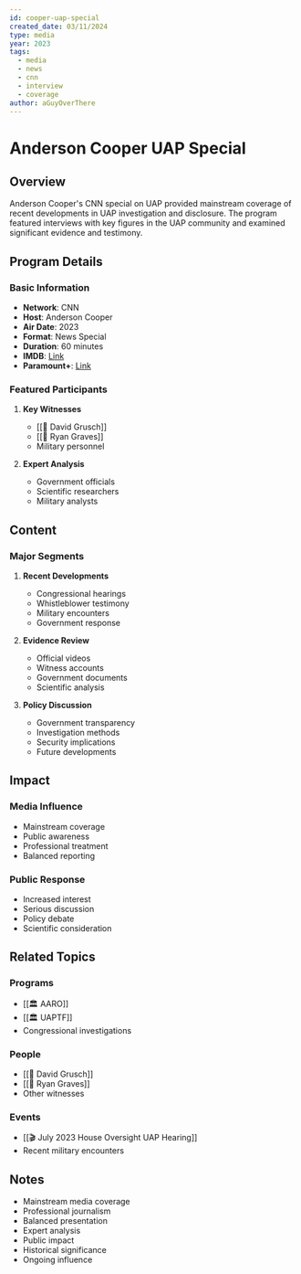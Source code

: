```yaml
---
id: cooper-uap-special
created_date: 03/11/2024
type: media
year: 2023
tags:
  - media
  - news
  - cnn
  - interview
  - coverage
author: aGuyOverThere
---
```


# Anderson Cooper UAP Special

## Overview

Anderson Cooper's CNN special on UAP provided mainstream coverage of recent developments in UAP investigation and disclosure. The program featured interviews with key figures in the UAP community and examined significant evidence and testimony.

## Program Details

### Basic Information
- **Network**: CNN
- **Host**: Anderson Cooper
- **Air Date**: 2023
- **Format**: News Special
- **Duration**: 60 minutes
- **IMDB**: [Link](https://www.imdb.com/title/tt14591092/)
- **Paramount+**: [Link](https://www.paramountplus.com/shows/video/3NpaM0J2jKjWhU8ZdKENWqDhZpSH8wHZ/)

### Featured Participants
1. **Key Witnesses**
   - [[👤 David Grusch]]
   - [[👤 Ryan Graves]]
   - Military personnel

2. **Expert Analysis**
   - Government officials
   - Scientific researchers
   - Military analysts

## Content

### Major Segments
1. **Recent Developments**
   - Congressional hearings
   - Whistleblower testimony
   - Military encounters
   - Government response

2. **Evidence Review**
   - Official videos
   - Witness accounts
   - Government documents
   - Scientific analysis

3. **Policy Discussion**
   - Government transparency
   - Investigation methods
   - Security implications
   - Future developments

## Impact

### Media Influence
- Mainstream coverage
- Public awareness
- Professional treatment
- Balanced reporting

### Public Response
- Increased interest
- Serious discussion
- Policy debate
- Scientific consideration

## Related Topics

### Programs
- [[🏛️ AARO]]
- [[🏛️ UAPTF]]
- Congressional investigations

### People
- [[👤 David Grusch]]
- [[👤 Ryan Graves]]
- Other witnesses

### Events
- [[🎬 July 2023 House Oversight UAP Hearing]]
- Recent military encounters

## Notes

- Mainstream media coverage
- Professional journalism
- Balanced presentation
- Expert analysis
- Public impact
- Historical significance
- Ongoing influence 